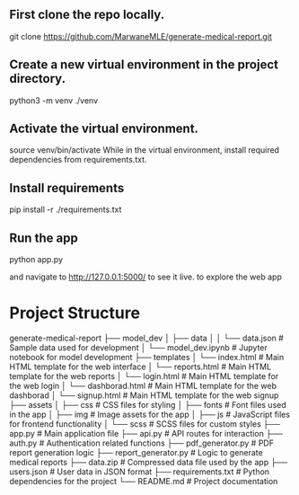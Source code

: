 ## First clone the repo locally.
git clone https://github.com/MarwaneMLE/generate-medical-report.git

## Create a new virtual environment in the project directory.
python3 -m venv ./venv

## Activate the virtual environment.
source venv/bin/activate
While in the virtual environment, install required dependencies from requirements.txt.

## Install requirements
pip install -r ./requirements.txt  

## Run the app
python app.py

and navigate to http://127.0.0.1:5000/ to see it live. to explore the web app

# Project Structure

generate-medical-report 
├── model_dev
│   ├── data
│   │   └── data.json            # Sample data used for development
│   └── model_dev.ipynb          # Jupyter notebook for model development
├── templates
│   └── index.html               # Main HTML template for the web interface
│   └── reports.html             # Main HTML template for the web reports
│   └── login.html               # Main HTML template for the web login
│   └── dashborad.html           # Main HTML template for the web dashborad
│   └── signup.html              # Main HTML template for the web signup
├── assets
│   ├── css                      # CSS files for styling
│   ├── fonts                    # Font files used in the app
│   ├── img                      # Image assets for the app
│   ├── js                       # JavaScript files for frontend functionality
│   └── scss                     # SCSS files for custom styles
├── app.py                        # Main application file
├── api.py                        # API routes for interaction
├── auth.py                       # Authentication related functions
├── pdf_generator.py              # PDF report generation logic
├── report_generator.py           # Logic to generate medical reports
├── data.zip                      # Compressed data file used by the app
├── users.json                    # User data in JSON format
├── requirements.txt              # Python dependencies for the project
└── README.md                     # Project documentation
